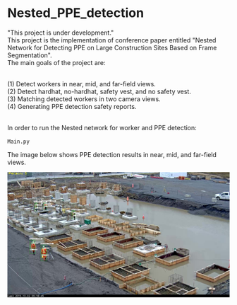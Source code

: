 # Nested_PPE_detection
"This project is under development."
<br /> This project is the implementation of conference paper entitled "Nested Network for Detecting PPE on Large Construction Sites Based on Frame Segmentation".\
The main goals of the project are:

<br />(1) Detect workers in near, mid, and far-field views.
<br />(2) Detect hardhat, no-hardhat, safety vest, and no safety vest.
<br />(3) Matching detected workers in two camera views.
<br />(4) Generating PPE detection safety reports.

<br /> In order to run the Nested network for worker and PPE detection:
```
Main.py
```
The image below shows PPE detection results in near, mid, and far-field views.

![alt text](https://github.com/mohammadakz/Nested_PPE_detection/blob/master/PPE_Results.jpg)

